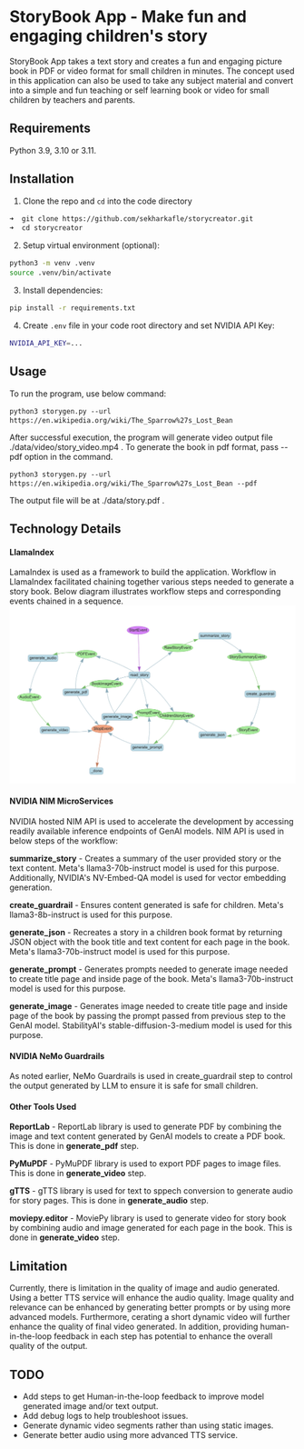 # StoryBook App - Make fun and engaging children's story
StoryBook App takes a text story and creates a fun and engaging picture book in PDF or video format for small children in minutes. 
The concept used in this application can also be used to take any subject material and convert into a simple and fun teaching or self learning book or video for small children by teachers and parents.  

## Requirements

Python 3.9, 3.10 or 3.11.


## Installation

1. Clone the repo and `cd` into the code directory
```bash
➜  git clone https://github.com/sekharkafle/storycreator.git
➜  cd storycreator
```
2. Setup virtual environment (optional):
```bash
python3 -m venv .venv
source .venv/bin/activate
```

3. Install dependencies:
```bash
pip install -r requirements.txt
```

4. Create `.env` file in your code root directory and set NVIDIA API Key:
```bash
NVIDIA_API_KEY=...
```
## Usage

To run the program, use below command:

```
python3 storygen.py --url https://en.wikipedia.org/wiki/The_Sparrow%27s_Lost_Bean
```
After successful execution, the program will generate video output file ./data/video/story_video.mp4 .
To generate the book in pdf format, pass --pdf option in the command.
```
python3 storygen.py --url https://en.wikipedia.org/wiki/The_Sparrow%27s_Lost_Bean --pdf
```
The output file will be at ./data/story.pdf .


## Technology Details
#### LlamaIndex
LamaIndex is used as a framework to build the application. Workflow in LlamaIndex facilitated chaining together various steps needed to generate a story book. Below diagram illustrates workflow steps and corresponding events chained in a sequence.
![StoryBook Workflow](workflow.png)
#### NVIDIA NIM MicroServices
NVIDIA hosted NIM API is used to accelerate the development by accessing readily available inference endpoints of GenAI models. NIM API is used in below steps of the workflow:    

<strong>summarize_story</strong> - Creates a summary of the user provided story or the text content. Meta's llama3-70b-instruct model is used for this purpose. Additionally, NVIDIA's NV-Embed-QA model is used for vector embedding generation. 

<strong>create_guardrail</strong> - Ensures content generated is safe for children. Meta's llama3-8b-instruct is used for this purpose.

<strong>generate_json</strong> - Recreates a story in a children book format by returning JSON object with the book title and text content for each page in the book. Meta's llama3-70b-instruct model is used for this purpose.

<strong>generate_prompt</strong> - Generates prompts needed to generate image needed to create title page and inside page of the book. Meta's llama3-70b-instruct model is used for this purpose.

<strong>generate_image</strong> - Generates image needed to create title page and inside page of the book by passing the prompt passed from previous step to the GenAI model. StabilityAI's stable-diffusion-3-medium model is used for this purpose.

#### NVIDIA NeMo Guardrails
As noted earlier, NeMo Guardrails is used in create_guardrail step to control the output generated by LLM to ensure it is safe for small children.

#### Other Tools Used

<strong>ReportLab</strong> - ReportLab library is used to generate PDF by combining the image and text content generated by GenAI models to create a PDF book. This is done in <strong>generate_pdf</strong> step.

<strong>PyMuPDF</strong> - PyMuPDF library is used to export PDF pages to image files. This is done in <strong>generate_video</strong> step.

<strong>gTTS</strong> - gTTS library is used for text to sppech conversion to generate audio for story pages. This is done in <strong>generate_audio</strong> step.

<strong>moviepy.editor</strong> - MoviePy library is used to generate video for story book by combining audio and image generated for each page in the book. This is done in <strong>generate_video</strong> step.

## Limitation
Currently, there is limitation in the quality of image and audio generated. Using a better TTS service will enhance the audio quality. Image quality and relevance can be enhanced by generating better prompts or by using more advanced models. Furthermore, cerating a short dynamic video will further enhance the quality of final video generated. In addition, providing human-in-the-loop feedback in each step has potential to enhance the overall quality of the output.

## TODO 
- Add steps to get Human-in-the-loop feedback to improve model generated image and/or text output.  
- Add debug logs to help troubleshoot issues.
- Generate dynamic video segments rather than using static images.
- Generate better audio using more advanced TTS service. 

